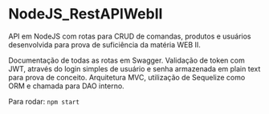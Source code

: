 # NodeJS_RestAPIWebII

API em NodeJS com rotas para CRUD de comandas, produtos e usuários desenvolvida para prova de suficiência da matéria WEB II.

Documentação de todas as rotas em Swagger.
Validação de token com JWT, através do login simples de usuário e senha armazenada em plain text para prova de conceito.
Arquitetura MVC, utilização de Sequelize como ORM e chamada para DAO interno.

Para rodar:
`npm start`
